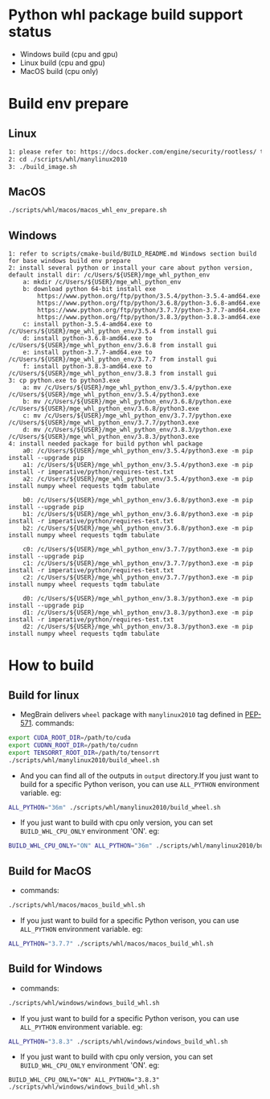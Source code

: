 # Python whl package build support status
* Windows build (cpu and gpu)
* Linux build (cpu and gpu)
* MacOS build (cpu only)

# Build env prepare
## Linux

```bash
1: please refer to: https://docs.docker.com/engine/security/rootless/ to enable rootless docker env
2: cd ./scripts/whl/manylinux2010
3: ./build_image.sh

```

## MacOS
```bash
./scripts/whl/macos/macos_whl_env_prepare.sh
```

## Windows
```
1: refer to scripts/cmake-build/BUILD_README.md Windows section build for base windows build env prepare
2: install several python or install your care about python version, default install dir: /c/Users/${USER}/mge_whl_python_env
    a: mkdir /c/Users/${USER}/mge_whl_python_env
    b: download python 64-bit install exe
        https://www.python.org/ftp/python/3.5.4/python-3.5.4-amd64.exe
        https://www.python.org/ftp/python/3.6.8/python-3.6.8-amd64.exe
        https://www.python.org/ftp/python/3.7.7/python-3.7.7-amd64.exe
        https://www.python.org/ftp/python/3.8.3/python-3.8.3-amd64.exe
    c: install python-3.5.4-amd64.exe to /c/Users/${USER}/mge_whl_python_env/3.5.4 from install gui
    d: install python-3.6.8-amd64.exe to /c/Users/${USER}/mge_whl_python_env/3.6.8 from install gui
    e: install python-3.7.7-amd64.exe to /c/Users/${USER}/mge_whl_python_env/3.7.7 from install gui
    f: install python-3.8.3-amd64.exe to /c/Users/${USER}/mge_whl_python_env/3.8.3 from install gui
3: cp python.exe to python3.exe
    a: mv /c/Users/${USER}/mge_whl_python_env/3.5.4/python.exe /c/Users/${USER}/mge_whl_python_env/3.5.4/python3.exe
    b: mv /c/Users/${USER}/mge_whl_python_env/3.6.8/python.exe /c/Users/${USER}/mge_whl_python_env/3.6.8/python3.exe
    c: mv /c/Users/${USER}/mge_whl_python_env/3.7.7/python.exe /c/Users/${USER}/mge_whl_python_env/3.7.7/python3.exe
    d: mv /c/Users/${USER}/mge_whl_python_env/3.8.3/python.exe /c/Users/${USER}/mge_whl_python_env/3.8.3/python3.exe
4: install needed package for build python whl package
    a0: /c/Users/${USER}/mge_whl_python_env/3.5.4/python3.exe -m pip install --upgrade pip
    a1: /c/Users/${USER}/mge_whl_python_env/3.5.4/python3.exe -m pip install -r imperative/python/requires-test.txt
    a2: /c/Users/${USER}/mge_whl_python_env/3.5.4/python3.exe -m pip install numpy wheel requests tqdm tabulate

    b0: /c/Users/${USER}/mge_whl_python_env/3.6.8/python3.exe -m pip install --upgrade pip
    b1: /c/Users/${USER}/mge_whl_python_env/3.6.8/python3.exe -m pip install -r imperative/python/requires-test.txt
    b2: /c/Users/${USER}/mge_whl_python_env/3.6.8/python3.exe -m pip install numpy wheel requests tqdm tabulate
    
    c0: /c/Users/${USER}/mge_whl_python_env/3.7.7/python3.exe -m pip install --upgrade pip
    c1: /c/Users/${USER}/mge_whl_python_env/3.7.7/python3.exe -m pip install -r imperative/python/requires-test.txt
    c2: /c/Users/${USER}/mge_whl_python_env/3.7.7/python3.exe -m pip install numpy wheel requests tqdm tabulate
    
    d0: /c/Users/${USER}/mge_whl_python_env/3.8.3/python3.exe -m pip install --upgrade pip
    d1: /c/Users/${USER}/mge_whl_python_env/3.8.3/python3.exe -m pip install -r imperative/python/requires-test.txt
    d2: /c/Users/${USER}/mge_whl_python_env/3.8.3/python3.exe -m pip install numpy wheel requests tqdm tabulate
```

# How to build
## Build for linux
* MegBrain delivers `wheel` package with `manylinux2010` tag defined in [PEP-571](https://www.python.org/dev/peps/pep-0571/).
commands:
```bash
export CUDA_ROOT_DIR=/path/to/cuda
export CUDNN_ROOT_DIR=/path/to/cudnn
export TENSORRT_ROOT_DIR=/path/to/tensorrt
./scripts/whl/manylinux2010/build_wheel.sh
```

* And you can find all of the outputs in `output` directory.If you just want to build for a specific Python verison, you can use `ALL_PYTHON` environment variable. eg:
```bash
ALL_PYTHON="36m" ./scripts/whl/manylinux2010/build_wheel.sh
```

* If you just want to build with cpu only version, you can set `BUILD_WHL_CPU_ONLY` environment 'ON'. eg:
```bash
BUILD_WHL_CPU_ONLY="ON" ALL_PYTHON="36m" ./scripts/whl/manylinux2010/build_wheel.sh
```

## Build for MacOS
* commands:
```bash
./scripts/whl/macos/macos_build_whl.sh
```
* If you just want to build for a specific Python verison, you can use `ALL_PYTHON` environment variable. eg:
```bash
ALL_PYTHON="3.7.7" ./scripts/whl/macos/macos_build_whl.sh
```

## Build for Windows
* commands:
```bash
./scripts/whl/windows/windows_build_whl.sh
```

* If you just want to build for a specific Python verison, you can use `ALL_PYTHON` environment variable. eg:
```bash
ALL_PYTHON="3.8.3" ./scripts/whl/windows/windows_build_whl.sh
```

* If you just want to build with cpu only version, you can set `BUILD_WHL_CPU_ONLY` environment 'ON'. eg:
```
BUILD_WHL_CPU_ONLY="ON" ALL_PYTHON="3.8.3" ./scripts/whl/windows/windows_build_whl.sh
```
